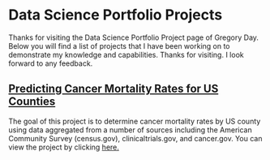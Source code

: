 # Data Science Portfolio Projects
Thanks for visiting the Data Science Portfolio Project page of Gregory Day.  Below you will find a list of projects that I have been working on to demonstrate my knowledge and capabilities.  Thanks for visiting.  I look forward to any feedback.

## [Predicting Cancer Mortality Rates for US Counties](https://github.com/uscgregory/Regression/blob/main/README.md)

The goal of this project is to determine cancer mortality rates by US county using data aggregated from a number of sources including the American Community Survey (census.gov), clinicaltrials.gov, and cancer.gov.  You can view the project by clicking [here.](https://github.com/uscgregory/Regression/blob/main/README.md)
